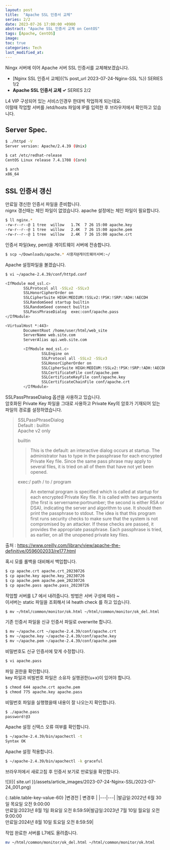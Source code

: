 ```yaml
---
layout: post
title:  "Apache SSL 인증서 교체"
series: 2/2
date: 2023-07-26 17:00:00 +0900
abstract: "Apache SSL 인증서 교체 on CentOS"
tags: [Apache, CentOS]
image:
toc: true
categories: Tech
last_modified_at: 
---
```


Ningx 서버에 이어 Apache 서버 SSL 인증서를 교체해보겠습니다. 

* [Nginx SSL 인증서 교체]({% post_url 2023-07-24-Nginx-SSL %}) <span class="series">SERIES 1/2</span>
* **Apache SSL 인증서 교체 ✓** <span class="series">SERIES 2/2</span>

L4 VIP 구성되어 있는 서비스인경우 한대씩 작업하게 되는데요.  
이럴때 작업할 서버를 /etd/hosts 파일에 IP를 입력한 후 브라우저에서 확인하고 있습니다.   

## Server Spec. 

```bash
$ ./httpd -V
Server version: Apache/2.4.39 (Unix)

$ cat /etc/redhat-release
CentOS Linux release 7.4.1708 (Core)

$ arch
x86_64
```


## SSL 인증서 갱신  

만료일 갱신한 인증서 파일을 준비합니다.  
nignx 갱신때는 체인 파일이 없었습니다. apache 설정에는 체인 파일이 필요합니다. 

```bash
$ ll nginx.*
-rw-r--r--@ 1 tree  willow   1.7K  7 26 15:00 apache.key
-rw-r--r--@ 1 tree  willow   2.4K  7 26 15:00 apache.pem
-rw-r--r--@ 1 tree  willow   2.4K  7 26 15:00 apache.crt
```

인증서 파일(key, pem)을 게이트웨이 서버에 전송합니다.  
```bash
$ scp ~/Downloads/apache.* 사용자@게이트웨어서버:~/
```

Apache 설정파일을 볼겠습니다. 

```bash
$ vi ~/apache-2.4.39/conf/httpd.conf 

<IfModule mod_ssl.c>
        SSLProtocol all -SSLv2 -SSLv3
        SSLHonorCipherOrder on
        SSLCipherSuite HIGH:MEDIUM:!SSLv2:!PSK:!SRP:!ADH:!AECDH
        SSLRandomSeed startup builtin
        SSLRandomSeed connect builtin
        SSLPassPhraseDialog  exec:conf/apache.pass
</IfModule>

<VirtualHost *:443>
        DocumentRoot /home/user/html/web_site
        ServerName web.site.com
        ServerAlias api.web.site.com

        <IfModule mod_ssl.c>
                SSLEngine on
                SSLProtocol all -SSLv2 -SSLv3
                SSLHonorCipherOrder on
                SSLCipherSuite HIGH:MEDIUM:!SSLv2:!PSK:!SRP:!ADH:!AECDH
                SSLCertificateFile conf/apache.pem
                SSLCertificateKeyFile conf/apache.key
                SSLCertificateChainFile conf/apache.crt
        </IfModule>
```

SSLPassPhraseDialog 옵션을 사용하고 있습니다.   
암호화된 Private Key 파일을 그대로 사용하고 Private Key의 암호가 기재되어 있는 파일의 경로를 설정하였습니다.  

> SSLPassPhraseDialog  
> Default : builtin   
> Apache v2 only  
> 
> builtin  
>> This is the default: an interactive dialog occurs at startup. The administrator has to type in the passphrase for each encrypted Private Key file. Since the same pass phrase may apply to several files, it is tried on all of them that have not yet been opened.
> 
> exec:/ path / to / program  
>> An external program is specified which is called at startup for each encrypted Private Key file. It is called with two arguments (the first is servername:portnumber; the second is either RSA or DSA), indicating the server and algorithm to use. It should then print the passphrase to stdout. The idea is that this program first runs security checks to make sure that the system is not compromised by an attacker. If these checks are passed, it provides the appropriate passphrase. Each passphrase is tried, as earlier, on all the unopened private key files.

출처 : https://www.oreilly.com/library/view/apache-the-definitive/0596002033/re177.html  
  

혹시 모를 롤백을 대비해서 백업합니다. 
```bash
$ cp apache.crt apache.crt_20230726
$ cp apache.key apache.key_20230726
$ cp apache.pem apache.pem_20230726
$ cp apache.pass apache.pass_20230726
```

작업할 서버를 L7 에서 내려줍니다. 방법은 서버 구성에 따라 ~   
이서버는 static 파일을 조회해서 l4 heath check 를 하고 있습니다.     
```bash
$ mv ~/html/common/monitor/ok.html ~/html/common/monitor/ok_del.html
```

기존 인증서 파일을 신규 인증서 파일로 overwrite 합니다. 
```bash
$ mv ~/apache.crt ~/apache-2.4.39/conf/apache.crt
$ mv ~/apache.key ~/apache-2.4.39/conf/apache.key
$ mv ~/apache.pem ~/apache-2.4.39/conf/apache.pem 
```

비밀번호도 신규 인증서에 맞게 수정합니다.
```bash
$ vi apache.pass
```

파일 권한을 확인합니다.   
key 파일과 비빌번호 파일은 소유자 실행권한(u+x)이 있어야 합니다. 
```bash
$ chmod 644 apache.crt apache.pem
$ chmod 775 apache.key apache.pass
```

비밀번호 파일을 실행했을때 내용이 잘 나오는지 확인합니다. 
```bash
$ ./apache.pass
password!@3
```

Apache 설정 신택스 오류 여부를 확인합니다.
```bash
$ ~/apache-2.4.39/bin/apachectl -t
Syntax OK
```

Apache 설정 적용합니다. 
```bash
$ ~/apache-2.4.39/bin/apachectl -k graceful
```

브라우저에서 새로고침 후 인증서 보기로 만료일을 확인합니다. 


![]({{ site.url }}/assets/article_images/2023-07-24-Nginx-SSL/2023-07-24_001.png)

{:.table.table-key-value-60}
|변경전 | 변경후 |
|---|---|
|발급일:2022년 6월 30일 목요일 오전 9:00:00 <br> 만료일:2023년 8월 1일 화요일 오전 8:59:59|발급일:2023년 7월 10일 월요일 오전 9:00:00 <br> 만료일:2024년 8월 10일 토요일 오전 8:59:59| 


작업 완료한 서버를 L7에도 올려줍니다. 
```bash
mv ~/html/common/monitor/ok_del.html ~/html/common/monitor/ok.html
```